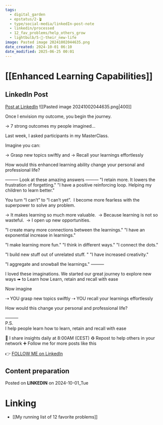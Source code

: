 ```yaml
---
tags:
  - digital_garden
  - epstatus/2-🪴
  - type/social-media/linkedIn-post-note
  - linkedin/processed
  - 12_fav_problems/help_others_grow
  - lightbulb/5-🔵-their_new-life
image: Pasted image 20241002044635.png
date_created: 2024-10-01 06:10
date_modified: 2025-06-25 00:01
---
```

# [[Enhanced Learning Capabilities]]

## LinkedIn Post

[Post at LinkedIn](https://www.linkedin.com/posts/sebastiankamilli_once-i-envision-my-outcome-you-begin-the-activity-7246760673240576000-InAP?utm_source=share&utm_medium=member_desktop)
![[Pasted image 20241002044635.png|400]]  

Once I envision my outcome, you begin the journey.

→ 7 strong outcomes my people imagined...

Last week, I asked participants in my MasterClass.

Imagine you can:

→ Grasp new topics swiftly and 
→ Recall your learnings effortlessly

How would this enhanced learning ability change your personal and professional life?

——— Look at these amazing answers ———
"I retain more. It lowers the frustration of forgetting."
"I have a positive reinforcing loop. Helping my children to learn better." 

You turn “I can’t” to “I can’t yet”. 
I become more fearless with the superpower to solve any problem.

→ It makes learning so much more valuable. 
→ Because learning is not so wasteful. 
→ I open up new opportunities. 

"I create many more connections between the learnings."
"I have an exponential increase in learnings."

"I make learning more fun."
"I think in different ways."
"I connect the dots."

"I build new stuff out of unrelated stuff. "
"I have increased creativity."

"I aggregate and snowball the learnings."
———

I loved these imaginations. 
We started our great journey to explore new ways
➠ to Learn how Learn, retain and recall with ease

Now imagine

⇢ YOU grasp new topics swiftly
⇢ YOU recall your learnings effortlessly

How would this change your personal and professional life?

———  
P.S.  
I help people learn how to learn, retain and recall with ease

🔔 I share insights daily at 8:00AM (CEST)
♻ Repost to help others in your network
➕ Follow me for more posts like this

👉 [FOLLOW ME on LinkedIn](https://www.linkedin.com/comm/mynetwork/discovery-see-all?usecase=PEOPLE_FOLLOWS&followMember=sebastiankamilli)

## Content preparation

Posted on **LINKEDIN** on 2024-10-01_Tue

# Linking

+ [[My running list of 12 favorite problems]]